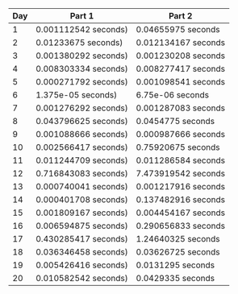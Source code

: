 |Day|Part 1|Part 2|
|---|------|------|
|1|0.001112542 seconds)|0.04655975 seconds|
|2|0.01233675 seconds)|0.012134167 seconds|
|3|0.001380292 seconds)|0.001230208 seconds|
|4|0.008303334 seconds)|0.008277417 seconds|
|5|0.000271792 seconds)|0.001098541 seconds|
|6|1.375e-05 seconds)|6.75e-06 seconds|
|7|0.001276292 seconds)|0.001287083 seconds|
|8|0.043796625 seconds)|0.0454775 seconds|
|9|0.001088666 seconds)|0.000987666 seconds|
|10|0.002566417 seconds)|0.75920675 seconds|
|11|0.011244709 seconds)|0.011286584 seconds|
|12|0.716843083 seconds)|7.473919542 seconds|
|13|0.000740041 seconds)|0.001217916 seconds|
|14|0.000401708 seconds)|0.137482916 seconds|
|15|0.001809167 seconds)|0.004454167 seconds|
|16|0.006594875 seconds)|0.290656833 seconds|
|17|0.430285417 seconds)|1.24640325 seconds|
|18|0.036346458 seconds)|0.03626725 seconds|
|19|0.005426416 seconds)|0.0131295 seconds|
|20|0.010582542 seconds)|0.0429335 seconds|
